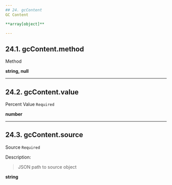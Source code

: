 ```yaml
---
## 24. gcContent
GC Content  

**array[object]**

---
```

## 24.1. gcContent.method
Method  

**string, null**

---
## 24.2. gcContent.value
Percent Value  `Required`

**number**

---
## 24.3. gcContent.source
Source  `Required`

Description:
> JSON path to source object  

**string**
